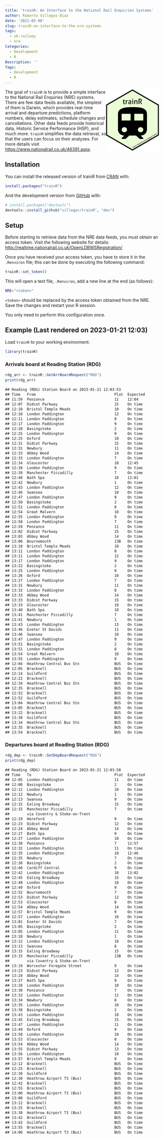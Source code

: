 ```yaml
---
title: 'trainR: An Interface to the National Rail Enquiries Systems'
author: Roberto Villegas-Diaz
date: '2021-02-08'
slug: trainR-an-interface-to-the-nre-systems
tags:
  - uk-railway
  - nre
Categories:
  - Development
  - R
Description: ''
Tags:
  - Development
  - R
---
```


<img src="https://raw.githubusercontent.com/villegar/trainR/main/inst/images/logo.png" alt="logo" align="right" height=200px/>

The goal of `trainR` is to provide a simple interface to the 
National Rail Enquiries (NRE) systems. There are few data feeds 
available, the simplest of them is Darwin, which provides real-time 
arrival and departure predictions, platform numbers, delay estimates, 
schedule changes and cancellations. Other data feeds provide historical 
data, Historic Service Performance (HSP), and much more. `trainR` 
simplifies the data retrieval, so that the users can focus on their 
analyses. For more details visit 
https://www.nationalrail.co.uk/46391.aspx.

## Installation

You can install the released version of trainR from [CRAN](https://CRAN.R-project.org) with:

``` r
install.packages("trainR")
```

And the development version from [GitHub](https://github.com/) with:

``` r
# install.packages("devtools")
devtools::install_github("villegar/trainR", "dev")
```

## Setup
Before starting to retrieve data from the NRE data feeds, you must obtain an access token. 
Visit the following website for details: http://realtime.nationalrail.co.uk/OpenLDBWSRegistration/

Once you have received your access token, you have to store it in the `.Renviron` file; this can be 
done by executing the following command:


```r
trainR::set_token()
```

This will open a text file, `.Renviron`, add a new line at the end (as follows):

```bash
NRE="<token>"
```

`<token>` should be replaced by the access token obtained from the NRE. Save the changes and restart 
your R session.

You only need to perform this configuration once.

## Example (Last rendered on 2023-01-21 12:03)

Load `trainR` to your working environment:

```r
library(trainR)
```

### Arrivals board at Reading Station (RDG)


```r
rdg_arr <- trainR::GetArrBoardRequest("RDG")
print(rdg_arr)
```

```
## Reading (RDG) Station Board on 2023-01-21 12:03:53
## Time   From                                    Plat  Expected
## 11:59  Penzance                                11    12:04
## 12:07  Didcot Parkway                          15    On time
## 12:10  Bristol Temple Meads                    10    On time
## 12:10  London Paddington                       12    On time
## 12:11  London Paddington                       9     On time
## 12:17  London Paddington                       9     On time
## 12:20  Basingstoke                             2     On time
## 12:25  London Paddington                       9     On time
## 12:25  Oxford                                  10    On time
## 12:31  Didcot Parkway                          15    On time
## 12:31  Newbury                                 11    On time
## 12:33  Abbey Wood                              14    On time
## 12:33  London Paddington                       7     On time
## 12:34  Gloucester                              10    12:45
## 12:38  London Paddington                       9     On time
## 12:39  Manchester Piccadilly                   7     On time
## 12:40  Bath Spa                                10    13:01
## 12:42  Newbury                                 1     On time
## 12:43  London Paddington                       12    On time
## 12:46  Swansea                                 10    On time
## 12:47  London Paddington                       9     On time
## 12:50  Basingstoke                             2     On time
## 12:51  London Paddington                       8     On time
## 12:54  Great Malvern                           10    On time
## 12:55  London Paddington                       9     On time
## 12:58  London Paddington                       7     On time
## 12:59  Penzance                                11    On time
## 13:02  Didcot Parkway                          15    On time
## 13:03  Abbey Wood                              14    On time
## 13:06  Bournemouth                             13B   On time
## 13:10  Bristol Temple Meads                    10    On time
## 13:11  London Paddington                       8     On time
## 13:11  London Paddington                       12    On time
## 13:17  London Paddington                       9     On time
## 13:22  Basingstoke                             2     On time
## 13:25  London Paddington                       9     On time
## 13:26  Oxford                                  10    On time
## 13:27  London Paddington                       7     On time
## 13:31  Newbury                                 11    On time
## 13:32  London Paddington                       8     On time
## 13:33  Abbey Wood                              14    On time
## 13:33  Didcot Parkway                          15    On time
## 13:33  Gloucester                              10    On time
## 13:40  Bath Spa                                10    On time
## 13:41  Manchester Piccadilly                   7     On time
## 13:41  Newbury                                 1     On time
## 13:43  London Paddington                       13    On time
## 13:46  Exeter St Davids                        11    On time
## 13:46  Swansea                                 10    On time
## 13:47  London Paddington                       9     On time
## 13:51  Basingstoke                             2     On time
## 13:51  London Paddington                       8     On time
## 13:54  Great Malvern                           10    On time
## 13:55  London Paddington                       9     On time
## 12:04  Heathrow Central Bus Stn                BUS   On time
## 12:05  Bracknell                               BUS   On time
## 12:14  Guildford                               BUS   On time
## 12:22  Bracknell                               BUS   On time
## 12:34  Heathrow Central Bus Stn                BUS   On time
## 12:35  Bracknell                               BUS   On time
## 12:52  Bracknell                               BUS   On time
## 12:52  Guildford                               BUS   On time
## 13:04  Heathrow Central Bus Stn                BUS   On time
## 13:05  Bracknell                               BUS   On time
## 13:22  Bracknell                               BUS   On time
## 13:30  Guildford                               BUS   On time
## 13:34  Heathrow Central Bus Stn                BUS   On time
## 13:35  Bracknell                               BUS   On time
## 13:54  Bracknell                               BUS   On time
```

### Departures board at Reading Station (RDG)


```r
rdg_dep <- trainR::GetDepBoardRequest("RDG")
print(rdg_dep)
```

```
## Reading (RDG) Station Board on 2023-01-21 12:03:58
## Time   To                                      Plat  Expected
## 12:05  London Paddington                       11    On time
## 12:08  Basingstoke                             2     On time
## 12:12  London Paddington                       10    On time
## 12:12  Newbury                                 1     On time
## 12:13  Swansea                                 9     On time
## 12:15  Ealing Broadway                         15    On time
## 12:15  Manchester Piccadilly                   7     On time
##        via Coventry & Stoke-on-Trent           
## 12:19  Hereford                                9     On time
## 12:23  Didcot Parkway                          12    On time
## 12:24  Abbey Wood                              14    On time
## 12:27  Bath Spa                                9     On time
## 12:27  London Paddington                       10    On time
## 12:30  Penzance                                7     12:57
## 12:32  London Paddington                       11    On time
## 12:35  London Paddington                       10    12:46
## 12:35  Newbury                                 7     On time
## 12:38  Basingstoke                             2     On time
## 12:40  Cardiff Central                         9     On time
## 12:42  London Paddington                       10    13:02
## 12:45  Ealing Broadway                         15    On time
## 12:48  London Paddington                       10    On time
## 12:49  Oxford                                  9     On time
## 12:52  Bournemouth                             7     On time
## 12:53  Didcot Parkway                          12    On time
## 12:53  Gloucester                              8     On time
## 12:54  Abbey Wood                              14    On time
## 12:57  Bristol Temple Meads                    9     On time
## 12:57  London Paddington                       10    On time
## 13:01  Exeter St Davids                        7     On time
## 13:05  Basingstoke                             2     On time
## 13:05  London Paddington                       11    On time
## 13:10  Newbury                                 1     On time
## 13:12  London Paddington                       10    On time
## 13:13  Swansea                                 8     On time
## 13:15  Ealing Broadway                         15    On time
## 13:15  Manchester Piccadilly                   13B   On time
##        via Coventry & Stoke-on-Trent           
## 13:19  Worcester Foregate Street               9     On time
## 13:23  Didcot Parkway                          12    On time
## 13:24  Abbey Wood                              14    On time
## 13:27  Bath Spa                                9     On time
## 13:28  London Paddington                       10    On time
## 13:30  Penzance                                7     On time
## 13:32  London Paddington                       11    On time
## 13:34  Newbury                                 8     On time
## 13:35  London Paddington                       10    On time
## 13:38  Basingstoke                             2     On time
## 13:43  London Paddington                       10    On time
## 13:45  Ealing Broadway                         15    On time
## 13:47  London Paddington                       11    On time
## 13:49  Oxford                                  9     On time
## 13:50  London Paddington                       10    On time
## 13:53  Gloucester                              8     On time
## 13:54  Abbey Wood                              14    On time
## 13:55  Didcot Parkway                          13    On time
## 13:56  London Paddington                       10    On time
## 13:57  Bristol Temple Meads                    9     On time
## 12:12  Bracknell                               BUS   On time
## 12:25  Bracknell                               BUS   On time
## 12:30  Guildford                               BUS   On time
## 12:30  Heathrow Airport T3 (Bus)               BUS   On time
## 12:42  Bracknell                               BUS   On time
## 12:55  Bracknell                               BUS   On time
## 13:00  Heathrow Airport T3 (Bus)               BUS   On time
## 13:08  Guildford                               BUS   On time
## 13:12  Bracknell                               BUS   On time
## 13:25  Bracknell                               BUS   On time
## 13:30  Heathrow Airport T3 (Bus)               BUS   On time
## 13:42  Bracknell                               BUS   On time
## 13:42  Guildford                               BUS   On time
## 13:55  Bracknell                               BUS   On time
## 14:00  Heathrow Airport T3 (Bus)               BUS   On time
```

